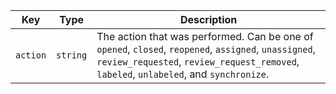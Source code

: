 | Key      | Type     | Description                                                                                                                                                                                     |
| -------- | -------- | ----------------------------------------------------------------------------------------------------------------------------------------------------------------------------------------------- |
| `action` | `string` | The action that was performed. Can be one of `opened`, `closed`, `reopened`, `assigned`, `unassigned`, `review_requested`, `review_request_removed`, `labeled`, `unlabeled`, and `synchronize`. |
